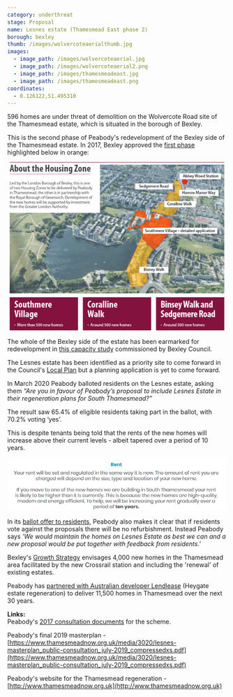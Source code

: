 ```yaml
---
category: underthreat
stage: Proposal
name: Lesnes estate (Thamesmead East phase 2) 
borough: bexley
thumb: /images/wolvercoteaerialthumb.jpg
images:
  - image_path: /images/wolvercoteaerial.jpg
  - image_path: /images/wolvercoteaerial2.png
  - image_path: /images/thamesmeadeast.jpg
  - image_path: /images/thamesmeadeast.png
coordinates: 
  - 0.126122,51.495310
---
```

596 homes are under threat of demolition on the Wolvercote Road site of the Thamesmead estate, which is situated in the borough of Bexley.

This is the second phase of Peabody's redevelopment of the Bexley side of the Thamesmead estate. In 2017, Bexley approved the [first phase](/estates/bexley/thamesmeadsouth) highlighted below in orange:

<img src="/images/thamemeadsouthphase1.png" class="img-fluid rounded img-thumbnail">

The whole of the Bexley side of the estate has been earmarked for redevelopment in [this capacity study](https://www.bexley.gov.uk/sites/bexley-cms/files/2017-11/London-Borough-of-Bexley-DIFS-Higher-Growth-Report.pdf) commissioned by Bexley Council. 

The Lesnes estate has been identified as a priority site to come forward in the Council's [Local Plan](https://www.bexley.gov.uk/sites/bexley-cms/files/2017-11/London-Borough-of-Bexley-DIFS-Higher-Growth-Report.pdf) but a planning application is yet to come forward.

In March 2020 Peabody balloted residents on the Lesnes estate, asking them _“Are you in favour of Peabody’s proposal to include Lesnes Estate in their regeneration plans for South Thamesmead?”_

The result saw 65.4% of eligible residents taking part in the ballot, with 70.2% voting ‘yes’.

This is despite tenants being told that the rents of the new homes will increase above their current levels - albeit tapered over a period of 10 years.

<img src="/images/lesnesrent.png" class="img-fluid rounded img-thumbnail">

In its [ballot offer to residents](https://www.thamesmeadnow.org.uk/media/3337/lesnes-estate_landlord-offer-document.pdf), Peabody also makes it clear that if residents vote against the proposals there will be no refurbishment. Instead Peabody says _'We would maintain the homes on Lesnes Estate as best we can and a new proposal would be put together with feedback from residents.'_

Bexley's [Growth Strategy](https://www.bexley.gov.uk/sites/default/files/2018-02/Bexley-Growth-Strategy.pdf) envisages 4,000 new homes in the Thamesmead area facilitated by the new Crossrail station and including the 'renewal' of existing estates.

Peabody has [partnered with Australian developer Lendlease](https://www.insidehousing.co.uk/news/news/peabody-picks-lendlease-for-8bn-thamesmead-regeneration-60192) (Heygate estate regeneration) to deliver 11,500 homes in Thamesmead over the next 30 years.

__Links:__   
Peabody's [2017 consultation documents](https://www.thamesmeadnow.org.uk/media/1726/wolvercote_road_next_steps.pdf) for the scheme.

Peabody's final 2019 masterplan - [https://www.thamesmeadnow.org.uk/media/3020/lesnes-masterplan_public-consultation_july-2019_compressedxs.pdf](https://www.thamesmeadnow.org.uk/media/3020/lesnes-masterplan_public-consultation_july-2019_compressedxs.pdf)

Peabody's website for the Thamesmead regeneration - [http://www.thamesmeadnow.org.uk](http://www.thamesmeadnow.org.uk)
